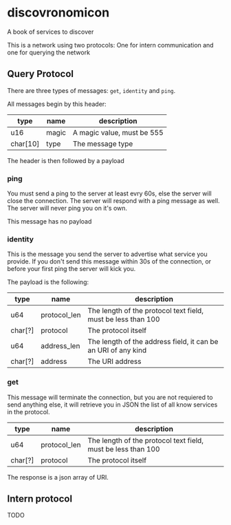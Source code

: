 # discovronomicon
A book of services to discover

This is a network using two protocols: One for intern communication and one for querying the network

## Query Protocol
There are three types of messages: `get`, `identity` and `ping`.

All messages begin by this header:

| type     | name  | description                |
| -------- | ----- | -------------------------- |
| u16      | magic | A magic value, must be 555 |
| char[10] | type  | The message type           |

The header is then followed by a payload

### ping

You must send a ping to the server at least evry 60s, else the server will close the connection. The server will respond with a ping message as well. The server will never ping you on it's own.

This message has no payload

### identity

This is the message you send the server to advertise what service you provide. If you don't send this message within 30s of the connection, or before your first ping the server will kick you.

The payload is the following:

| type    | name         | description                                                   |
| ------- | ------------ | ------------------------------------------------------------- |
| u64     | protocol_len | The length of the protocol text field, must be less than 100  |
| char[?] | protocol     | The protocol itself                                           |
| u64     | address_len  | The length of the address field, it can be an URI of any kind |
| char[?] | address      | The URI address                                               |

### get

This message will terminate the connection, but you are not requiered to send anything else, it will retrieve you in JSON the list of all know services in the protocol.

| type    | name         | description                                                   |
| ------- | ------------ | ------------------------------------------------------------- |
| u64     | protocol_len | The length of the protocol text field, must be less than 100  |
| char[?] | protocol     | The protocol itself                                           |

The response is a json array of URI.

## Intern protocol

TODO
